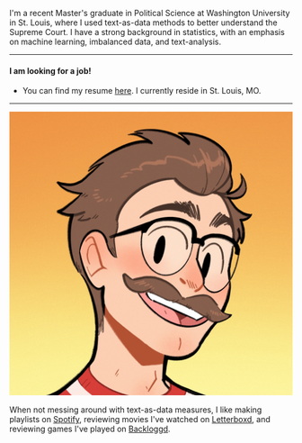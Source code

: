 I'm a recent Master's graduate in Political Science at Washington University in St. Louis, where I used text-as-data methods to better understand the Supreme Court. I have a strong background in statistics, with an emphasis on machine learning, imbalanced data, and text-analysis.

---

#### I am looking for a job!

- You can find my resume [here][resume-url]. I currently reside in St. Louis, MO.

---

![Me!](profile.jpg)

When not messing around with text-as-data measures, I like making playlists on [Spotify](https://open.spotify.com/user/x5xyifk4f697kabe2mm1u95p5?si=972ccc2d5bca40cd), reviewing movies I've watched on [Letterboxd](https://letterboxd.com/PeterJBachman/), and reviewing games I've played on [Backloggd](https://www.backloggd.com/u/PeterJBachman/).

[resume-url]: /resume/